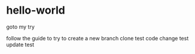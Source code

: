 # hello-world
goto
my try

follow the guide to try to create a new branch
clone test
code change test
update test


